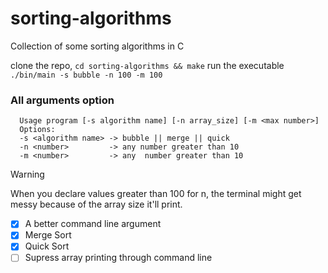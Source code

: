 # sorting-algorithms
Collection of some sorting algorithms in C

clone the repo, ```cd sorting-algorithms && make```
run the executable ```./bin/main -s bubble -n 100 -m 100```

### All arguments option
```
  Usage program [-s algorithm name] [-n array_size] [-m <max number>]                                                                                                                                           
  Options:                                                                                                                                                                                                      
  -s <algorithm name> -> bubble || merge || quick                                                                                                                                                               
  -n <number>         -> any number greater than 10                                                                                                                                                             
  -m <number>         -> any  number greater than 10

```

> [!WARNING]
> When you declare values greater than 100 for n, the terminal might get messy because of the array size it'll print.

- [x] A better command line argument
- [x] Merge Sort
- [x] Quick Sort
- [ ] Supress array printing through command line
